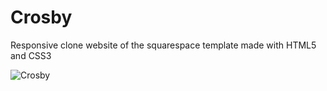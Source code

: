 # Crosby
Responsive clone website of the squarespace template made with HTML5 and CSS3

![Crosby](https://user-images.githubusercontent.com/96017744/180053423-f4f69ac7-4d3d-49d4-bdaf-d02abf4beb92.png)
